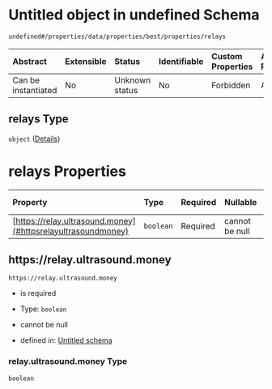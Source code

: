 # Untitled object in undefined Schema

```txt
undefined#/properties/data/properties/best/properties/relays
```



| Abstract            | Extensible | Status         | Identifiable | Custom Properties | Additional Properties | Access Restrictions | Defined In                                                                              |
| :------------------ | :--------- | :------------- | :----------- | :---------------- | :-------------------- | :------------------ | :-------------------------------------------------------------------------------------- |
| Can be instantiated | No         | Unknown status | No           | Forbidden         | Allowed               | none                | [block\_summary.schema.json\*](../out/block_summary.schema.json "open original schema") |

## relays Type

`object` ([Details](block_summary-properties-data-properties-best-properties-relays.md))

# relays Properties

| Property                                                     | Type      | Required | Nullable       | Defined by                                                                                                                                                                                                                     |
| :----------------------------------------------------------- | :-------- | :------- | :------------- | :----------------------------------------------------------------------------------------------------------------------------------------------------------------------------------------------------------------------------- |
| [https://relay.ultrasound.money](#httpsrelayultrasoundmoney) | `boolean` | Required | cannot be null | [Untitled schema](block_summary-properties-data-properties-best-properties-relays-properties-relayultrasoundmoney.md "undefined#/properties/data/properties/best/properties/relays/properties/https://relay.ultrasound.money") |

## https\://relay.ultrasound.money



`https://relay.ultrasound.money`

* is required

* Type: `boolean`

* cannot be null

* defined in: [Untitled schema](block_summary-properties-data-properties-best-properties-relays-properties-relayultrasoundmoney.md "undefined#/properties/data/properties/best/properties/relays/properties/https://relay.ultrasound.money")

### relay.ultrasound.money Type

`boolean`
